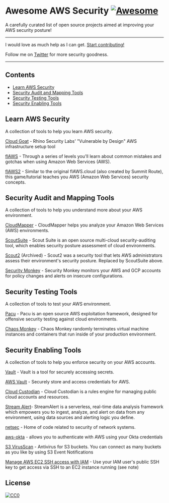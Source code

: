  

# Awesome AWS Security [![Awesome](https://awesome.re/badge.svg)](https://awesome.re)

A carefully curated list of open source projects aimed at improving your AWS security posture!

---

I would love as much help as I can get. [Start contributing!](https://github.com/C8H10N4OO/awesome-aws-security/blob/master/contributing.md)

Follow me on [Twitter](https://twitter.com/coffeewithayman) for more security goodness.

---

## Contents

- [Learn AWS Security](#Learn-AWS-Security)
- [Security Audit and Mapping Tools](#Security-Audit-and-Mapping-Tools)
- [Security Testing Tools](#Security-Testing-Tools)
- [Security Enabling Tools](#Security-Enabling-Tools)

## Learn AWS Security

A collection of tools to help you learn AWS security.

[Cloud Goat](https://github.com/RhinoSecurityLabs/cloudgoat) - Rhino Security Labs' "Vulnerable by Design" AWS infrastructure setup tool

[flAWS](http://flaws.cloud/) - Through a series of levels you'll learn about common mistakes and gotchas when using Amazon Web Services (AWS).

[flAWS2](http://flaws2.cloud/) - Similar to the original flAWS.cloud (also created by Summit Route), this game/tutorial teaches you AWS (Amazon Web Services) security concepts. 

## Security Audit and Mapping Tools

A collection of tools to help you understand more about your AWS environment.

[CloudMapper](https://github.com/duo-labs/cloudmapper) - CloudMapper helps you analyze your Amazon Web Services (AWS) environments. 

[ScoutSuite](https://github.com/nccgroup/ScoutSuite) - Scout Suite is an open source multi-cloud security-auditing tool, which enables security posture assessment of cloud environments.

[Scout2](https://github.com/nccgroup/Scout2) (Archived) - Scout2 was a security tool that lets AWS administrators assess their environment's security posture. Replaced by ScoutSuite above.

[Security Monkey](https://github.com/Netflix/security_monkey) - Security Monkey monitors your AWS and GCP accounts for policy changes and alerts on insecure configurations. 


## Security Testing Tools

A collection of tools to test your AWS environment.

[Pacu](https://github.com/RhinoSecurityLabs/pacu) - Pacu is an open source AWS exploitation framework, designed for offensive security testing against cloud environments. 

[Chaos Monkey](https://github.com/netflix/chaosmonkey) - Chaos Monkey randomly terminates virtual machine instances and containers that run inside of your production environment.


## Security Enabling Tools

A collection of tools to help you enforce security on your AWS accounts.

[Vault](https://github.com/hashicorp/vault) - Vault is a tool for securely accessing secrets.

[AWS Vault](https://github.com/99designs/aws-vault) - Securely store and access credentials for AWS.

[Cloud Custodian](https://github.com/cloud-custodian/cloud-custodian) - Cloud Custodian is a rules engine for managing public cloud accounts and resources.

[Stream Alert](https://github.com/airbnb/streamalert)- StreamAlert is a serverless, real-time data analysis framework which empowers you to ingest, analyze, and alert on data from any environment, using data sources and alerting logic you define.

[netsec](https://github.com/segmentio/netsec) - Home of code related to security of network systems.

[aws-okta](https://github.com/segmentio/aws-okta) - allows you to authenticate with AWS using your Okta credentials

[S3 VirusScan](https://github.com/widdix/aws-s3-virusscan) - Antivirus for S3 buckets. You can connect as many buckets as you like by using S3 Event Notifications

[Manage AWS EC2 SSH access with IAM](https://github.com/widdix/aws-ec2-ssh) - Use your IAM user's public SSH key to get access via SSH to an EC2 instance running (see note)




## License

[![CC0](http://mirrors.creativecommons.org/presskit/buttons/88x31/svg/cc-zero.svg)](https://creativecommons.org/publicdomain/zero/1.0/)
